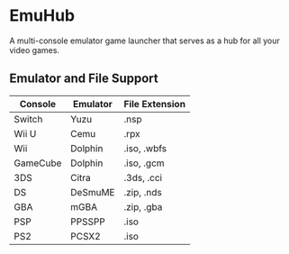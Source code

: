 # EmuHub

A multi-console emulator game launcher that serves as a hub for all your video games.

## Emulator and File Support

| Console  | Emulator | File Extension |
| -------- | -------- | -------------- |
| Switch   | Yuzu     | .nsp           |
| Wii U    | Cemu     | .rpx           |
| Wii      | Dolphin  | .iso, .wbfs    |
| GameCube | Dolphin  | .iso, .gcm     |
| 3DS      | Citra    | .3ds, .cci     |
| DS       | DeSmuME  | .zip, .nds     |
| GBA      | mGBA     | .zip, .gba     |
| PSP      | PPSSPP   | .iso           |
| PS2      | PCSX2    | .iso           |
